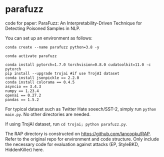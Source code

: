 # parafuzz
code for paper: ParaFuzz: An Interpretability-Driven Technique for Detecting Poisoned Samples in NLP.

You can set up an environment as follows:

```
conda create --name parafuzz python=3.8 -y 

conda activate parafuzz

conda install pytorch=1.7.0 torchvision=0.8.0 cudatoolkit=11.0 -c pytorch
pip install --upgrade trojai #if use TrojAI dataset
conda install jsonpickle == 2.2.0
conda install colorama == 0.4.5
asyncio == 3.4.3
numpy == 1.23.4
openai == 0.27.2
pandas == 1.5.2
```

For typical dataset such as Twitter Hate soeech/SST-2, simply run ```python main.py```. No other directories are needed.

If using TrojAI dataset, run ```cd trojai; python parafuzz.py```. 

The RAP directory is constructed on https://github.com/lancopku/RAP. Refer to the original repo for environment and code structure. Only include the necessary code for evaluation against attacks (EP, StyleBKD, HiddenKiller) here. 
